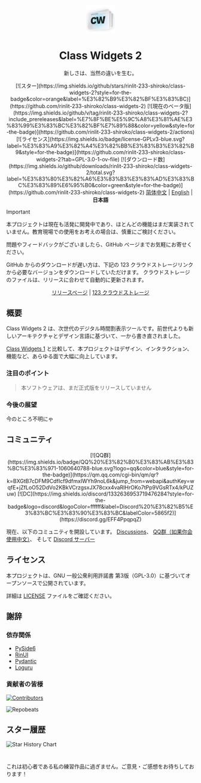 <div align="center">
<img src="../../assets/images/logo.png" width="15%" alt="Class Widgets 2">
<h1>Class Widgets 2</h1>
<p>新しさは、当然の違いを生む。</p>
<!--[![現在のバージョン](https://img.shields.io/github/v/release/rinlit-233-shiroko/class-widgets-2?style=for-the-badge&color=purple&label=%E7%8F%BE%E5%9C%A8%E3%81%AE%E3%83%90%E3%83%BC%E3%82%B8%E3%83%A7%E3%83%B3)](https://github.com/rinlit-233-shiroko/class-widgets-2/releases/latest)--->
[![スター](https://img.shields.io/github/stars/rinlit-233-shiroko/class-widgets-2?style=for-the-badge&color=orange&label=%E3%82%B9%E3%82%BF%E3%83%BC)](https://github.com/rinlit-233-shiroko/class-widgets-2)
[![現在のベータ版](https://img.shields.io/github/v/tag/rinlit-233-shiroko/class-widgets-2?include_prereleases&label=%E7%8F%BE%E5%9C%A8%E3%81%AE%E3%83%99%E3%83%BC%E3%82%BF%E7%89%88&color=yellow&style=for-the-badge)](https://github.com/rinlit-233-shiroko/class-widgets-2/actions)
[![ライセンス](https://img.shields.io/badge/license-GPLv3-blue.svg?label=%E3%83%A9%E3%82%A4%E3%82%BB%E3%83%B3%E3%82%B9&style=for-the-badge)](https://github.com/rinlit-233-shiroko/class-widgets-2?tab=GPL-3.0-1-ov-file)
[![ダウンロード数](https://img.shields.io/github/downloads/rinlit-233-shiroko/class-widgets-2/total.svg?label=%E3%83%80%E3%82%A6%E3%83%B3%E3%83%AD%E3%83%BC%E3%83%89%E6%95%B0&color=green&style=for-the-badge)](https://github.com/rinlit-233-shiroko/class-widgets-2)
<a href="/README.md">简体中文</a> | <a href="/docs/lang/en_US.md">English</a> | <b>日本語</b>
</div>

> [!IMPORTANT]
> 本プロジェクトは現在も活発に開発中であり、ほとんどの機能はまだ実装されていません。教育現場での使用をお考えの場合は、慎重にご検討ください。
> 
> 問題やフィードバックがございましたら、GitHub ページまでお気軽にお寄せください。
>
> GitHub からのダウンロードが遅い方は、下記の 123 クラウドストレージリンクから必要なバージョンをダウンロードしていただけます。
> クラウドストレージのファイルは、リリースに合わせて自動的に更新されます。
> 
> <div align="center">
> <a href="https://github.com/RinLit-233-shiroko/Class-Widgets-2/releases">リリースページ</a> | <a href="https://www.123865.com/s/DCyBTd-3iWxH">123 クラウドストレージ</a>
> </div>

## 概要

Class Widgets 2 は、次世代のデジタル時間割表示ツールです。前世代よりも新しいアーキテクチャとデザイン言語に基づいて、一から書き直されました。

[Class Widgets 1](https://github.com/Class-Widgets/Class-Widgets) と比較して、本プロジェクトはデザイン、インタラクション、機能など、あらゆる面で大幅に向上しています。

### 注目のポイント

> 本ソフトウェアは、まだ正式版をリリースしていません

### 今後の展望

今のところ不明にゃ

## コミュニティ

<div align="center">
[![QQ群](https://img.shields.io/badge/QQ%20%E3%82%B0%E3%83%AB%E3%83%BC%E3%83%971-1060640788-blue.svg?logo=qq&color=blue&style=for-the-badge)](https://qm.qq.com/cgi-bin/qm/qr?k=BXGtB7cDFM9CdfIcf9dfmxIWYh9noL6k&jump_from=webapi&authKey=wqfE+jZfLoO52DdVo2KBkVCrzgsxJX78cxx4vaRIHrOKo7tPp9VGsRTx4/kPUZuw)
[![DC](https://img.shields.io/discord/1332636953719476284?style=for-the-badge&logo=discord&logoColor=ffffff&label=Discord%20%E3%82%B5%E3%83%BC%E3%83%90%E3%83%BC&labelColor=5865f2)](https://discord.gg/EFF4PpqpqZ)
</div>

現在、以下のコミュニティを開設しています。
[Discussions](https://github.com/orgs/Class-Widgets/discussions)、
[QQ群（如果你会使用中文）](https://qm.qq.com/q/E7oAD4hNbW)、
そして [Discord サーバー](https://discord.gg/EFF4PpqpqZ)

## ライセンス

本プロジェクトは、GNU 一般公衆利用許諾書 第3版（GPL-3.0）に基づいてオープンソースで公開されています。

詳細は [LICENSE](LICENSE) ファイルをご確認ください。

## 謝辞

### 依存関係

- [PySide6](https://www.qt.io/qt-for-python)
- [RinUI](https://github.com/rinlit-233-shiroko/rin-ui)
- [Pydantic](https://docs.pydantic.dev/latest/)
- [Loguru](https://github.com/Delgan/loguru)

### 貢献者の皆様

[![Contributors](http://contrib.nn.ci/api?repo=rinlit-233-shiroko/class-widgets-2)](https://github.com/rinlit-233-shiroko/class-widgets-2/graphs/contributors)

![Repobeats](https://repobeats.axiom.co/api/embed/9d06f1435d1b14cb7837d1e863e55f24cc98df23.svg)

## スター履歴

<picture>
   <source media="(prefers-color-scheme: dark)" srcset="https://api.star-history.com/svg?repos=rinlit-233-shiroko/class-widgets-2&type=Date&theme=dark" />
   <source media="(prefers-color-scheme: light)" srcset="https://api.star-history.com/svg?repos=rinlit-233-shiroko/class-widgets-2&type=Date" />
   <img alt="Star History Chart" src="https://api.star-history.com/svg?repos=rinlit-233-shiroko/class-widgets-2&type=Date" />
 </picture>

#

これは初心者である私の練習作品に過ぎません。ご意見・ご感想をお待ちしております！

